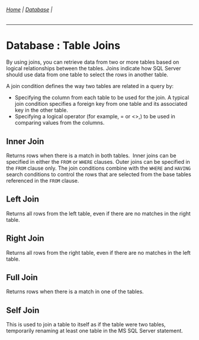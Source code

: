 ###### [Home](https://github.com/RyKaj/Documentation/blob/master/README.md) | [Database](https://github.com/RyKaj/Documentation/tree/master/Database/README.md) |
------------


# Database : Table Joins


By using joins, you can retrieve data from two or more tables based on logical relationships between the tables. Joins indicate how SQL Server
should use data from one table to select the rows in another table.

A join condition defines the way two tables are related in a query by:
  - Specifying the column from each table to be used for the join. A typical join condition specifies a foreign key from one table and
    its associated key in the other table.
  - Specifying a logical operator (for example, = or \<\>,) to be used in comparing values from the columns.

## Inner Join

Returns rows when there is a match in both tables.  Inner joins can be specified in either the `FROM` or `WHERE` clauses. Outer joins can be
specified in the `FROM` clause only. The join conditions combine with the `WHERE` and `HAVING` search conditions to control the rows that are
selected from the base tables referenced in the `FROM` clause.

## Left Join

Returns all rows from the left table, even if there are no matches in the right table.

## Right Join

Returns all rows from the right table, even if there are no matches in the left table.

## Full Join

Returns rows when there is a match in one of the tables.

## Self Join

This is used to join a table to itself as if the table were two tables, temporarily renaming at least one table in the MS SQL Server statement.


